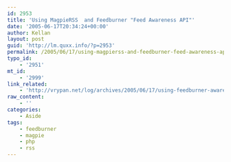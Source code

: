 ```yaml
---
id: 2953
title: 'Using MagpieRSS  and Feedburner "Feed Awareness API"'
date: '2005-06-17T20:34:24+00:00'
author: Kellan
layout: post
guid: 'http://lm.quxx.info/?p=2953'
permalink: /2005/06/17/using-magpierss-and-feedburner-feed-awareness-api/
typo_id:
    - '2951'
mt_id:
    - '2999'
link_related:
    - 'http://vrypan.net/log/archives/2005/06/17/using-feedburner-awareness-api/'
raw_content:
    - ''
categories:
    - Aside
tags:
    - feedburner
    - magpie
    - php
    - rss
---
```


